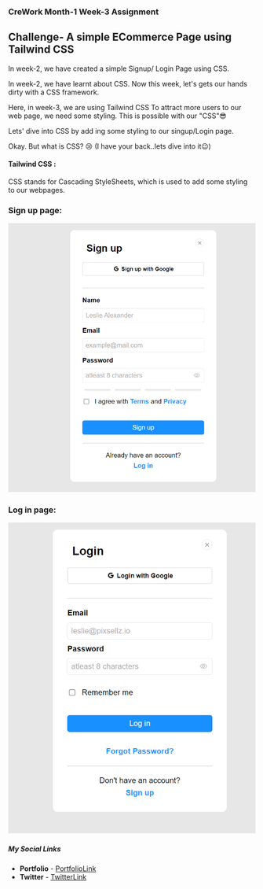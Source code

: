 ### CreWork Month-1 Week-3 Assignment

## Challenge- A simple ECommerce Page using Tailwind CSS

In week-2, we have created a simple Signup/ Login Page using CSS.

In week-2, we have learnt about CSS. Now this week, let's gets our hands dirty with a CSS framework.

Here, in week-3, we are using Tailwind CSS
To attract more users to our web page, we need some styling. This is possible with our "CSS"😎

Lets' dive into  CSS by add ing some styling to our singup/Login page.

Okay. But what is CSS? 😢 (I have your back..lets dive into it😉)



#### Tailwind CSS :
CSS stands for Cascading StyleSheets, which is used to add some styling to our webpages.





### Sign up page:

<img src="https://github.com/shanolhere/CreWork/blob/main/week-2/assets/signup.PNG" alt="signup page">

### Log in page:

<img src="https://github.com/shanolhere/CreWork/blob/main/week-2/assets/login.PNG" alt="login page">

##### **My Social Links**

- **Portfolio**  - [PortfolioLink](https://sabiya.netlify.app/)
- **Twitter** - [TwitterLink](https://twitter.com/nerd_fswd)
